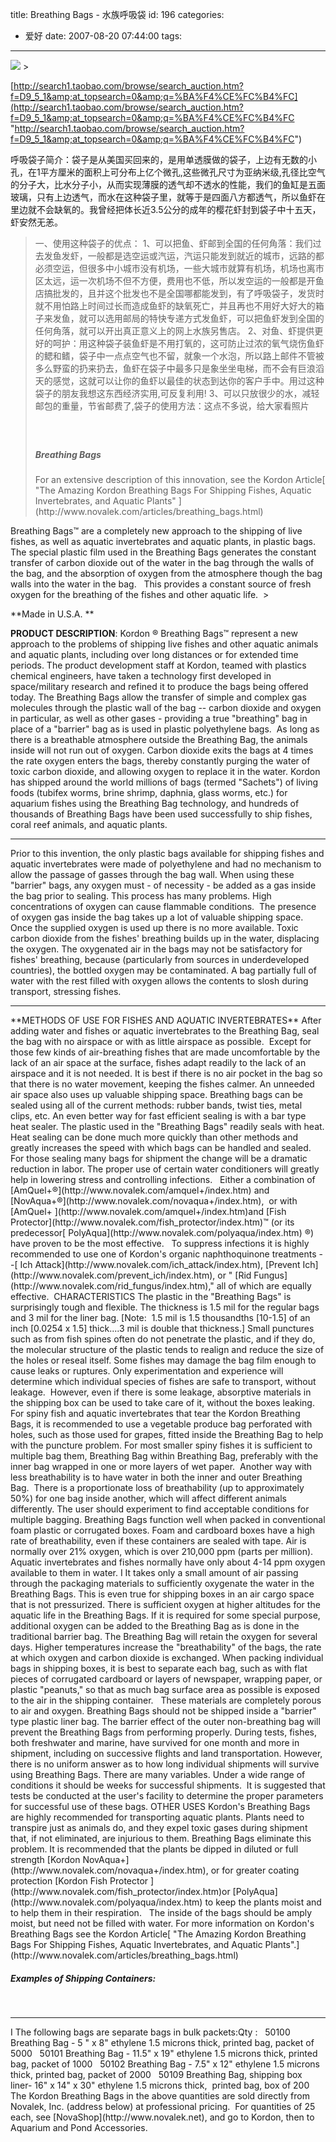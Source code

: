 title: Breathing Bags - 水族呼吸袋
id: 196
categories:
  - 爱好
date: 2007-08-20 07:44:00
tags:
---

<div id="msgcns!9697D6160EFEBC17!1201" class="bvMsg">

![](http://www.novalek.com/web/breathing-bag-photo-logo.jpg) > <p>[http://search1.taobao.com/browse/search_auction.htm?f=D9_5_1&amp;at_topsearch=0&amp;q=%BA%F4%CE%FC%B4%FC](http://search1.taobao.com/browse/search_auction.htm?f=D9_5_1&amp;at_topsearch=0&amp;q=%BA%F4%CE%FC%B4%FC "http://search1.taobao.com/browse/search_auction.htm?f=D9_5_1&amp;at_topsearch=0&amp;q=%BA%F4%CE%FC%B4%FC") <p>呼吸袋子简介：袋子是从美国买回来的，是用单透膜做的袋子，上边有无数的小孔，在1平方厘米的面积上可分布上亿个微孔,这些微孔尺寸为亚纳米级,孔径比空气的分子大，比水分子小，从而实现薄膜的透气却不透水的性能，我们的鱼缸是五面玻璃，只有上边透气，而水在这种袋子里，就等于是四面八方都透气，所以鱼虾在里边就不会缺氧的。我曾经把体长近3.5公分的成年的樱花虾封到袋子中十五天，虾安然无恙。
> 一、使用这种袋子的优点：
> 1、可以把鱼、虾邮到全国的任何角落：我们过去发鱼发虾，一般都是选空运或汽运，汽运只能发到就近的城市，远路的都必须空运，但很多中小城市没有机场，一些大城市就算有机场，机场也离市区太远，运一次机场不但不方便，费用也不低，所以发空运的一般都是开鱼店搞批发的，且并这个批发也不是全国哪都能发到，有了呼吸袋子，发货时就不用怕路上时间过长而造成鱼虾的缺氧死亡，并且再也不用好大好大的箱子来发鱼，就可以选用邮局的特快专递方式发鱼虾，可以把鱼虾发到全国的任何角落，就可以开出真正意义上的网上水族另售店。
> 2、对鱼、虾提供更好的呵护：用这种袋子装鱼虾是不用打氧的，这可防止过浓的氧气烧伤鱼虾的鳃和鳍，袋子中一点点空气也不留，就象一个水泡，所以路上邮件不管被多么野蛮的扔来扔去，鱼虾在袋子中最多只是象坐坐电梯，而不会有巨浪滔天的感觉，这就可以让你的鱼虾以最佳的状态到达你的客户手中。用过这种袋子的朋友我想这东西经济实用,可反复利用!
> 3、可以只放很少的水，减轻邮包的重量，节省邮费了,袋子的使用方法：这点不多说，给大家看照片 
> 
> #####  
> 
> ##### Breathing Bags
>  <p>
> For an extensive description of this innovation, see the Kordon Article[ &quot;The Amazing Kordon Breathing Bags For Shipping Fishes, Aquatic Invertebrates, and Aquatic Plants&quot; ](http://www.novalek.com/articles/breathing_bags.html) 

Breathing Bags™ are a completely new approach to the shipping of live fishes, as well as aquatic invertebrates and aquatic plants, in plastic bags. The special plastic film used in the Breathing Bags generates the constant transfer of carbon dioxide out of the water in the bag through the walls of the bag, and the absorption of oxygen from the atmosphere though the bag walls into the water in the bag.   This provides a constant source of fresh oxygen for the breathing of the fishes and other aquatic life.   > <p>**Made in U.S.A. ** 

**PRODUCT DESCRIPTION**:
Kordon ® Breathing Bags™ represent a new approach to the problems of shipping live fishes and other aquatic animals and aquatic plants, including over long distances or for extended time periods. The product development staff at Kordon, teamed with plastics chemical engineers, have taken a technology first developed in space/military research and refined it to produce the bags being offered today. 
The Breathing Bags allow the transfer of simple and complex gas molecules through the plastic wall of the bag -- carbon dioxide and oxygen in particular, as well as other gases - providing a true &quot;breathing&quot; bag in place of a &quot;barrier&quot; bag as is used in plastic polyethylene bags.  As long as there is a breathable atmosphere outside the Breathing Bag, the animals inside will not run out of oxygen. 
Carbon dioxide exits the bags at 4 times the rate oxygen enters the bags, thereby constantly purging the water of toxic carbon dioxide, and allowing oxygen to replace it in the water. Kordon has shipped around the world millions of bags (termed &quot;Sachets&quot;) of living foods (tubifex worms, brine shrimp, daphnia, glass worms, etc.) for aquarium fishes using the Breathing Bag technology, and hundreds of thousands of Breathing Bags have been used successfully to ship fishes, coral reef animals, and aquatic plants.   

* * *
  <p>Prior to this invention, the only plastic bags available for shipping fishes and aquatic invertebrates were made of polyethylene and had no mechanism to allow the passage of gasses through the bag wall. When using these &quot;barrier&quot; bags, any oxygen must - of necessity - be added as a gas inside the bag prior to sealing. 
This process has many problems. High concentrations of oxygen can cause flammable conditions.  The presence of oxygen gas inside the bag takes up a lot of valuable shipping space. Once the supplied oxygen is used up there is no more available. 
Toxic carbon dioxide from the fishes' breathing builds up in the water, displacing the oxygen. The oxygenated air in the bags may not be satisfactory for fishes' breathing, because (particularly from sources in underdeveloped countries), the bottled oxygen may be contaminated. A bag partially full of water with the rest filled with oxygen allows the contents to slosh during transport, stressing fishes.  

* * *
  <p>**METHODS OF USE FOR FISHES AND AQUATIC INVERTEBRATES**
After adding water and fishes or aquatic invertebrates to the Breathing Bag, seal the bag with no airspace or with as little airspace as possible.  
Except for those few kinds of air-breathing fishes that are made uncomfortable by the lack of an air space at the surface, fishes adapt readily to the lack of an airspace and it is not needed. It is best if there is no air pocket in the bag so that there is no water movement, keeping the fishes calmer. An unneeded air space also uses up valuable shipping space. 
Breathing bags can be sealed using all of the current methods: rubber bands, twist ties, metal clips, etc. An even better way for fast efficient sealing is with a bar type heat sealer. The plastic used in the &quot;Breathing Bags&quot; readily seals with heat. Heat sealing can be done much more quickly than other methods and greatly increases the speed with which bags can be handled and sealed. For those sealing many bags for shipment the change will be a dramatic reduction in labor. 
The proper use of certain water conditioners will greatly help in lowering stress and controlling infections.   Either a combination of [AmQuel+®](http://www.novalek.com/amquel+/index.htm) and [NovAqua+®](http://www.novalek.com/novaqua+/index.htm),  or with [AmQuel+ ](http://www.novalek.com/amquel+/index.htm)and [Fish Protector](http://www.novalek.com/fish_protector/index.htm)™ (or its predecessor[ PolyAqua](http://www.novalek.com/polyaqua/index.htm) ®) have proven to be the most effective.   To suppress infections it is highly recommended to use one of Kordon's organic naphthoquinone treatments --[ Ich Attack](http://www.novalek.com/ich_attack/index.htm), [Prevent Ich](http://www.novalek.com/prevent_ich/index.htm), or &quot; [Rid Fungus](http://www.novalek.com/rid_fungus/index.htm),&quot; all of which are equally effective.  
CHARACTERISTICS
The plastic in the &quot;Breathing Bags&quot; is surprisingly tough and flexible. The thickness is 1.5 mil for the regular bags and 3 mil for the liner bag. 
[Note:  1.5 mil is 1.5 thousandths [10-1.5] of an inch [0.0254 x 1.5] thick....3 mil is double that thickness.]
Small punctures such as from fish spines often do not penetrate the plastic, and if they do, the molecular structure of the plastic tends to realign and reduce the size of the holes or reseal itself. Some fishes may damage the bag film enough to cause leaks or ruptures. Only experimentation and experience will determine which individual species of fishes are safe to transport, without leakage.  However, even if there is some leakage, absorptive materials in the shipping box can be used to take care of it, without the boxes leaking.
For spiny fish and aquatic invertebrates that tear the Kordon Breathing Bags, it is recommended to use a vegetable produce bag perforated with holes, such as those used for grapes, fitted inside the Breathing Bag to help with the puncture problem. For most smaller spiny fishes it is sufficient to multiple bag them, Breathing Bag within Breathing Bag, preferably with the inner bag wrapped in one or more layers of wet paper.  Another way with less breathability is to have water in both the inner and outer Breathing Bag.  There is a proportionate loss of breathability (up to approximately 50%) for one bag inside another, which will affect different animals differently. The user should experiment to find acceptable conditions for multiple bagging. 
Breathing Bags function well when packed in conventional foam plastic or corrugated boxes. Foam and cardboard boxes have a high rate of breathability, even if these containers are sealed with tape. Air is normally over 21% oxygen, which is over 210,000 ppm (parts per million). Aquatic invertebrates and fishes normally have only about 4-14 ppm oxygen available to them in water. I
It takes only a small amount of air passing through the packaging materials to sufficiently oxygenate the water in the Breathing Bags. This is even true for shipping boxes in an air cargo space that is not pressurized. There is sufficient oxygen at higher altitudes for the aquatic life in the Breathing Bags. If it is required for some special purpose, additional oxygen can be added to the Breathing Bag as is done in the traditional barrier bag. The Breathing Bag will retain the oxygen for several days. 
Higher temperatures increase the &quot;breathability&quot; of the bags, the rate at which oxygen and carbon dioxide is exchanged. 
When packing individual bags in shipping boxes, it is best to separate each bag, such as with flat pieces of corrugated cardboard or layers of newspaper, wrapping paper, or plastic &quot;peanuts,&quot; so that as much bag surface area as possible is exposed to the air in the shipping container.   These materials are completely porous to air and oxygen.
Breathing Bags should not be shipped inside a &quot;barrier&quot; type plastic liner bag. The barrier effect of the outer non-breathing bag will prevent the Breathing Bags from performing properly. 
During tests, fishes, both freshwater and marine, have survived for one month and more in shipment, including on successive flights and land transportation. However, there is no uniform answer as to how long individual shipments will survive using Breathing Bags. There are many variables. Under a wide range of conditions it should be weeks for successful shipments.  It is suggested that tests be conducted at the user's facility to determine the proper parameters for successful use of these bags. 
OTHER USES
Kordon's Breathing Bags are highly recommended for transporting aquatic plants. Plants need to transpire just as animals do, and they expel toxic gases during shipment that, if not eliminated, are injurious to them. Breathing Bags eliminate this problem. It is recommended that the plants be dipped in diluted or full strength [Kordon NovAqua+](http://www.novalek.com/novaqua+/index.htm), or for greater coating protection [Kordon Fish Protector ](http://www.novalek.com/fish_protector/index.htm)or [PolyAqua](http://www.novalek.com/polyaqua/index.htm) to keep the plants moist and to help them in their respiration.   The inside of the bags should be amply moist, but need not be filled with water.
For more information on Kordon's Breathing Bags see the Kordon Article[ &quot;The Amazing Kordon Breathing Bags For Shipping Fishes, Aquatic Invertebrates, and Aquatic Plants&quot;.](http://www.novalek.com/articles/breathing_bags.html) 

##### Examples of Shipping Containers:
 <p>  

* * *
  <p>I The following bags are separate bags in bulk packets:Qty : 
  50100 Breathing Bag - 5 &quot; x 8&quot; ethylene 1.5 microns thick, printed bag, packet of 5000 
  50101 Breathing Bag - 11.5&quot; x 19&quot; ethylene 1.5 microns thick, printed bag, packet of 1000 
  50102 Breathing Bag - 7.5&quot; x 12&quot; ethylene 1.5 microns thick, printed bag, packet of 2000 
  50109 Breathing Bag, shipping box liner- 16&quot; x 14&quot; x 30&quot; ethylene 1.5 microns thick,  printed bag, box of 200 
The Kordon Breathing Bags in the above quantities are sold directly from Novalek, Inc. (address below) at professional pricing.  For quantities of 25 each, see [NovaShop](http://www.novalek.net), and go to Kordon, then to Aquarium and Pond Accessories.
</p></div>